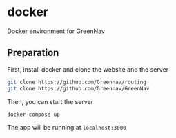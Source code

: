 # docker
Docker environment for GreenNav

## Preparation

First, install docker and clone the website and the server

```zsh
git clone https://github.com/Greennav/routing
git clone https://github.com/Greennav/GreenNav
```

Then, you can start the server

```zsh
docker-compose up
```

The app will be running at `localhost:3000`